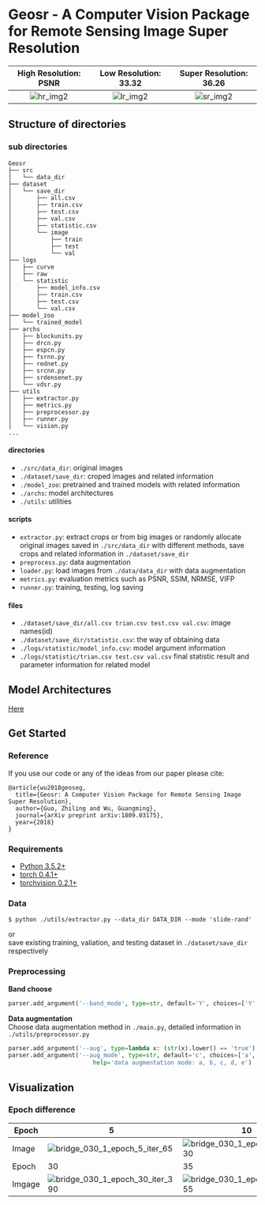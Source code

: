 # Geosr - A Computer Vision Package for Remote Sensing Image Super Resolution
High Resolution: PSNR            |  Low Resolution: 33.32 |  Super Resolution: 36.26
:-------------------------:|:-------------------------:|:-------------------------:
![hr_img2](/uploads/78c541a647afdb8820cfa0b682a96820/hr_img2.png)  |  ![lr_img2](/uploads/ddb75a8f6e9c7e498c89ac02deeb69e0/lr_img2.png)  |  ![sr_img2](/uploads/55831ea1829bcb47b65d6911ef60d783/sr_img2.png)

## Structure of directories
### sub directories
```
Geosr
├── src
│   └── data_dir
├── dataset
│   └── save_dir
│       ├── all.csv
│       ├── train.csv
│       ├── test.csv
│       ├── val.csv
│       ├── statistic.csv
│       └── image
│           ├── train
│           ├── test
│           └── val
├── logs
│   ├── curve
│   ├── raw
│   └── statistic
│       ├── model_info.csv
│       ├── train.csv
│       ├── test.csv
│       └── val.csv
├── model_zoo
│   └── trained_model
├── archs
│   ├── blockunits.py
│   ├── drcn.py
│   ├── espcn.py
│   ├── fsrnn.py
│   ├── rednet.py
│   ├── srcnn.py
│   ├── srdensenet.py
│   └── vdsr.py
├── utils
│   ├── extractor.py
│   ├── metrics.py
│   ├── preprocessor.py
│   ├── runner.py
│   └── vision.py
...
```
#### directories
* `./src/data_dir`: original images
* `./dataset/save_dir`: croped images and related information
* `./model_zoo`: pretrained and trained models with related information
* `./archs`: model architectures
* `./utils`: utilities

#### scripts
* `extractor.py`: extract crops or from big images or randomly allocate original images saved in `./src/data_dir` with different methods, save crops and related information in `./dataset/save_dir`
* `preprocess.py`: data augmentation
* `loader.py`: load images from `./data/data_dir` with data augmentation
* `metrics.py`: evaluation metrics such as PSNR, SSIM, NRMSE, VIFP
* `runner.py`: training, testing, log saving

#### files
* `./dataset/save_dir/all.csv trian.csv test.csv val.csv`: image names(id)
* `./dataset/save_dir/statistic.csv`: the way of obtaining data
* `./logs/statistic/model_info.csv`: model argument information
* `./logs/statistic/trian.csv test.csv val.csv` final statistic result and parameter information for related model

## Model Architectures
[Here](https://gitlab.com/Chokurei/geosr/tree/master/archs)

## Get Started
### Reference
If you use our code or any of the ideas from our paper please cite:
```
@article{wu2018geoseg,
  title={Geosr: A Computer Vision Package for Remote Sensing Image Super Resolution},
  author={Guo, Zhiling and Wu, Guangming},
  journal={arXiv preprint arXiv:1809.03175},
  year={2018}
}
```
### Requirements
* [Python 3.5.2+](https://www.python.org/)
* [torch 0.4.1+](https://pytorch.org/tutorials/)
* [torchvision 0.2.1+](https://pytorch.org/docs/stable/torchvision/index.html)

### Data
```
$ python ./utils/extractor.py --data_dir DATA_DIR --mode 'slide-rand'
```
or  
save existing training, valiation, and testing dataset in `./dataset/save_dir` respectively

### Preprocessing
__Band choose__  
```python
parser.add_argument('--band_mode', type=str, default='Y', choices=['Y', 'YCbCr', 'RGB'], help="band mode")
```
__Data augmentation__  
Choose data augmentation method in `./main.py`, detailed information in `./utils/preprocessor.py`
```python
parser.add_argument('--aug', type=lambda x: (str(x).lower() == 'true'), default=True, help='data augmentation or not')
parser.add_argument('--aug_mode', type=str, default='c', choices=['a', 'b', 'c', 'd', 'e'],
                        help='data augmentation mode: a, b, c, d, e')
```

## Visualization
### Epoch difference
| Epoch  | 5                                                                                                               | 10                                                                                                              | 15                                                                                                              | 20                                                                                                              | 25                                                                                                              |
|--------|-----------------------------------------------------------------------------------------------------------------|-----------------------------------------------------------------------------------------------------------------|-----------------------------------------------------------------------------------------------------------------|-----------------------------------------------------------------------------------------------------------------|-----------------------------------------------------------------------------------------------------------------|
| Image  | ![bridge_030_1_epoch_5_iter_65](/uploads/d4dd084d4a9e9157bac84d1c6f030820/bridge_030_1_epoch_5_iter_65.png)     | ![bridge_030_1_epoch_10_iter_130](/uploads/4f99eb3cd0befcef02d3670bd98b7b20/bridge_030_1_epoch_10_iter_130.png) | ![bridge_030_1_epoch_15_iter_195](/uploads/7050131287c32d34df593253378c728f/bridge_030_1_epoch_15_iter_195.png) | ![bridge_030_1_epoch_20_iter_260](/uploads/fe9e382257dcbb06f0fc37359fec584a/bridge_030_1_epoch_20_iter_260.png) | ![bridge_030_1_epoch_25_iter_325](/uploads/704a47215586986fb40d25b0c21c5d5a/bridge_030_1_epoch_25_iter_325.png) |
| Epoch  | 30                                                                                                              | 35                                                                                                              | 40                                                                                                              | 45                                                                                                              | 50                                                                                                              |
| Imgage | ![bridge_030_1_epoch_30_iter_390](/uploads/52491ea724fde4e0a1ada7f11414931b/bridge_030_1_epoch_30_iter_390.png) | ![bridge_030_1_epoch_35_iter_455](/uploads/630e83e6ab67415a78f18ba21c8ba325/bridge_030_1_epoch_35_iter_455.png) | ![bridge_030_1_epoch_40_iter_520](/uploads/bce9950ad3b89017974fce9562b4694d/bridge_030_1_epoch_40_iter_520.png) | ![bridge_030_1_epoch_50_iter_650](/uploads/df5950368112d0d71e41d11be29d005c/bridge_030_1_epoch_50_iter_650.png) | ![bridge_030_1_epoch_45_iter_585](/uploads/41d929498dec44b5dfb738e7ec92fa06/bridge_030_1_epoch_45_iter_585.png) |
